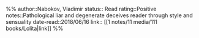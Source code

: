 %%
author::Nabokov, Vladimir
status:: Read
rating::Positive
notes::Pathological liar and degenerate deceives reader through style and sensuality
date-read::2018/06/16
link:: [[1 notes/11 media/111 books/Lolita|link]]
%%